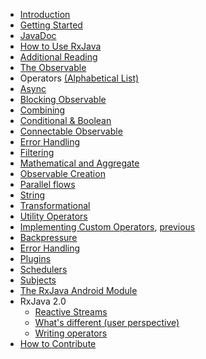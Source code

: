 * [Introduction](https://github.com/ReactiveX/RxJava/wiki/Home)
* [Getting Started](https://github.com/ReactiveX/RxJava/wiki/Getting-Started)
* [JavaDoc](http://reactivex.io/RxJava/javadoc/rx/Observable.html)
* [How to Use RxJava](https://github.com/ReactiveX/RxJava/wiki/How-To-Use-RxJava)
* [Additional Reading](https://github.com/ReactiveX/RxJava/wiki/Additional-Reading)
* [The Observable](https://github.com/ReactiveX/RxJava/wiki/Observable)
* Operators [(Alphabetical List)](http://reactivex.io/documentation/operators.html#alphabetical)
 * [Async](https://github.com/ReactiveX/RxJava/wiki/Async-Operators)
 * [Blocking Observable](https://github.com/ReactiveX/RxJava/wiki/Blocking-Observable-Operators)
 * [Combining](https://github.com/ReactiveX/RxJava/wiki/Combining-Observables)
 * [Conditional &amp; Boolean](https://github.com/ReactiveX/RxJava/wiki/Conditional-and-Boolean-Operators)
 * [Connectable Observable](https://github.com/ReactiveX/RxJava/wiki/Connectable-Observable-Operators)
 * [Error Handling](https://github.com/ReactiveX/RxJava/wiki/Error-Handling-Operators)
 * [Filtering](https://github.com/ReactiveX/RxJava/wiki/Filtering-Observables)
 * [Mathematical and Aggregate](https://github.com/ReactiveX/RxJava/wiki/Mathematical-and-Aggregate-Operators)
 * [Observable Creation](https://github.com/ReactiveX/RxJava/wiki/Creating-Observables)
 * [Parallel flows](https://github.com/ReactiveX/RxJava/wiki/Parallel-flows)
 * [String](https://github.com/ReactiveX/RxJava/wiki/String-Observables)
 * [Transformational](https://github.com/ReactiveX/RxJava/wiki/Transforming-Observables)
 * [Utility Operators](https://github.com/ReactiveX/RxJava/wiki/Observable-Utility-Operators)
 * [Implementing Custom Operators](https://github.com/ReactiveX/RxJava/wiki/Implementing-custom-operators-(draft)),  [previous](https://github.com/ReactiveX/RxJava/wiki/Implementing-Your-Own-Operators)
* [Backpressure](https://github.com/ReactiveX/RxJava/wiki/Backpressure)
* [Error Handling](https://github.com/ReactiveX/RxJava/wiki/Error-Handling)
* [Plugins](https://github.com/ReactiveX/RxJava/wiki/Plugins)
* [Schedulers](https://github.com/ReactiveX/RxJava/wiki/Scheduler)
* [Subjects](https://github.com/ReactiveX/RxJava/wiki/Subject)
* [The RxJava Android Module](https://github.com/ReactiveX/RxAndroid/wiki)
* RxJava 2.0
  * [Reactive Streams](https://github.com/ReactiveX/RxJava/wiki/Reactive-Streams)
  * [What's different (user perspective)](https://github.com/ReactiveX/RxJava/wiki/What's-different-in-2.0)
  * [Writing operators](https://github.com/ReactiveX/RxJava/wiki/Writing-operators-for-2.0)
* [How to Contribute](https://github.com/ReactiveX/RxJava/wiki/How-to-Contribute)